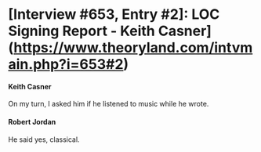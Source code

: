 # [Interview #653, Entry #2]: LOC Signing Report - Keith Casner](https://www.theoryland.com/intvmain.php?i=653#2)

#### Keith Casner

On my turn, I asked him if he listened to music while he wrote.

#### Robert Jordan

He said yes, classical.

